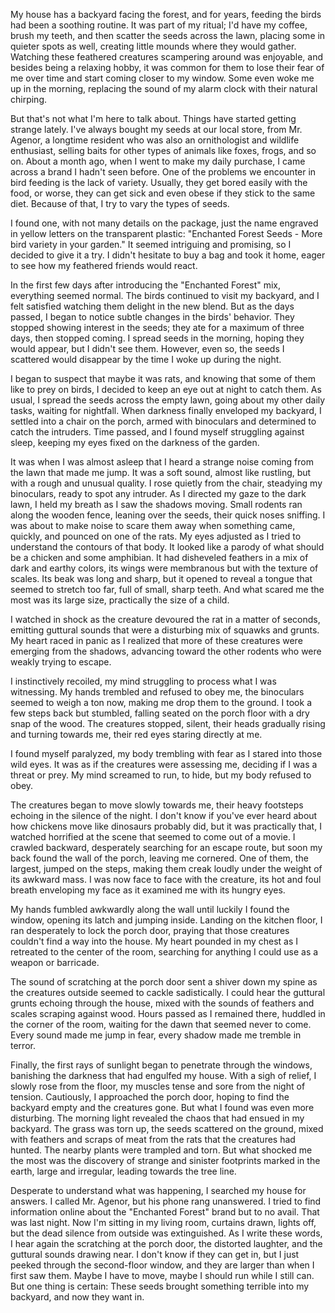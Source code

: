 My house has a backyard facing the forest, and for years, feeding the birds had been a soothing routine. It was part of my ritual; I'd have my coffee, brush my teeth, and then scatter the seeds across the lawn, placing some in quieter spots as well, creating little mounds where they would gather. Watching these feathered creatures scampering around was enjoyable, and besides being a relaxing hobby, it was common for them to lose their fear of me over time and start coming closer to my window. Some even woke me up in the morning, replacing the sound of my alarm clock with their natural chirping.  
  
But that's not what I'm here to talk about. Things have started getting strange lately. I've always bought my seeds at our local store, from Mr. Agenor, a longtime resident who was also an ornithologist and wildlife enthusiast, selling baits for other types of animals like foxes, frogs, and so on. About a month ago, when I went to make my daily purchase, I came across a brand I hadn't seen before. One of the problems we encounter in bird feeding is the lack of variety. Usually, they get bored easily with the food, or worse, they can get sick and even obese if they stick to the same diet. Because of that, I try to vary the types of seeds.  
  
I found one, with not many details on the package, just the name engraved in yellow letters on the transparent plastic: "Enchanted Forest Seeds - More bird variety in your garden." It seemed intriguing and promising, so I decided to give it a try. I didn't hesitate to buy a bag and took it home, eager to see how my feathered friends would react.  
  
In the first few days after introducing the "Enchanted Forest" mix, everything seemed normal. The birds continued to visit my backyard, and I felt satisfied watching them delight in the new blend. But as the days passed, I began to notice subtle changes in the birds' behavior. They stopped showing interest in the seeds; they ate for a maximum of three days, then stopped coming. I spread seeds in the morning, hoping they would appear, but I didn't see them. However, even so, the seeds I scattered would disappear by the time I woke up during the night.  
  
I began to suspect that maybe it was rats, and knowing that some of them like to prey on birds, I decided to keep an eye out at night to catch them. As usual, I spread the seeds across the empty lawn, going about my other daily tasks, waiting for nightfall. When darkness finally enveloped my backyard, I settled into a chair on the porch, armed with binoculars and determined to catch the intruders. Time passed, and I found myself struggling against sleep, keeping my eyes fixed on the darkness of the garden.  
  
It was when I was almost asleep that I heard a strange noise coming from the lawn that made me jump. It was a soft sound, almost like rustling, but with a rough and unusual quality. I rose quietly from the chair, steadying my binoculars, ready to spot any intruder. As I directed my gaze to the dark lawn, I held my breath as I saw the shadows moving. Small rodents ran along the wooden fence, leaning over the seeds, their quick noses sniffing. I was about to make noise to scare them away when something came, quickly, and pounced on one of the rats. My eyes adjusted as I tried to understand the contours of that body. It looked like a parody of what should be a chicken and some amphibian. It had disheveled feathers in a mix of dark and earthy colors, its wings were membranous but with the texture of scales. Its beak was long and sharp, but it opened to reveal a tongue that seemed to stretch too far, full of small, sharp teeth. And what scared me the most was its large size, practically the size of a child.  
  
I watched in shock as the creature devoured the rat in a matter of seconds, emitting guttural sounds that were a disturbing mix of squawks and grunts. My heart raced in panic as I realized that more of these creatures were emerging from the shadows, advancing toward the other rodents who were weakly trying to escape.  
  
I instinctively recoiled, my mind struggling to process what I was witnessing. My hands trembled and refused to obey me, the binoculars seemed to weigh a ton now, making me drop them to the ground. I took a few steps back but stumbled, falling seated on the porch floor with a dry snap of the wood. The creatures stopped, silent, their heads gradually rising and turning towards me, their red eyes staring directly at me.  
  
I found myself paralyzed, my body trembling with fear as I stared into those wild eyes. It was as if the creatures were assessing me, deciding if I was a threat or prey. My mind screamed to run, to hide, but my body refused to obey.  
  
The creatures began to move slowly towards me, their heavy footsteps echoing in the silence of the night. I don't know if you've ever heard about how chickens move like dinosaurs probably did, but it was practically that, I watched horrified at the scene that seemed to come out of a movie. I crawled backward, desperately searching for an escape route, but soon my back found the wall of the porch, leaving me cornered. One of them, the largest, jumped on the steps, making them creak loudly under the weight of its awkward mass. I was now face to face with the creature, its hot and foul breath enveloping my face as it examined me with its hungry eyes.  
  
My hands fumbled awkwardly along the wall until luckily I found the window, opening its latch and jumping inside. Landing on the kitchen floor, I ran desperately to lock the porch door, praying that those creatures couldn't find a way into the house. My heart pounded in my chest as I retreated to the center of the room, searching for anything I could use as a weapon or barricade.  
  
The sound of scratching at the porch door sent a shiver down my spine as the creatures outside seemed to cackle sadistically. I could hear the guttural grunts echoing through the house, mixed with the sounds of feathers and scales scraping against wood. Hours passed as I remained there, huddled in the corner of the room, waiting for the dawn that seemed never to come. Every sound made me jump in fear, every shadow made me tremble in terror.  
  
Finally, the first rays of sunlight began to penetrate through the windows, banishing the darkness that had engulfed my house. With a sigh of relief, I slowly rose from the floor, my muscles tense and sore from the night of tension. Cautiously, I approached the porch door, hoping to find the backyard empty and the creatures gone. But what I found was even more disturbing. The morning light revealed the chaos that had ensued in my backyard. The grass was torn up, the seeds scattered on the ground, mixed with feathers and scraps of meat from the rats that the creatures had hunted. The nearby plants were trampled and torn. But what shocked me the most was the discovery of strange and sinister footprints marked in the earth, large and irregular, leading towards the tree line.  
  
Desperate to understand what was happening, I searched my house for answers. I called Mr. Agenor, but his phone rang unanswered. I tried to find information online about the "Enchanted Forest" brand but to no avail. That was last night. Now I'm sitting in my living room, curtains drawn, lights off, but the dead silence from outside was extinguished. As I write these words, I hear again the scratching at the porch door, the distorted laughter, and the guttural sounds drawing near. I don't know if they can get in, but I just peeked through the second-floor window, and they are larger than when I first saw them. Maybe I have to move, maybe I should run while I still can. But one thing is certain: These seeds brought something terrible into my backyard, and now they want in.